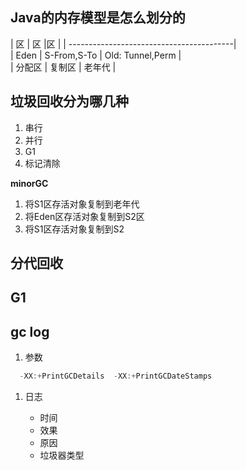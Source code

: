 ## Java的内存模型是怎么划分的

| 区 | 区 |区 |
| -----------------------------------------|  
| Eden    | S-From,S-To | Old: Tunnel,Perm |  
| 分配区   | 复制区       | 老年代            |

## 垃圾回收分为哪几种

1. 串行
2. 并行
3. G1
4. 标记清除

**minorGC**
1. 将S1区存活对象复制到老年代
2. 将Eden区存活对象复制到S2区
3. 将S1区存活对象复制到S2



## 分代回收

## G1

## gc log

1. 参数

```java
  -XX:+PrintGCDetails  -XX:+PrintGCDateStamps
```

1. 日志

   * 时间
   * 效果
   * 原因
   * 垃圾器类型



